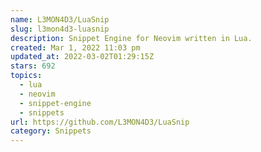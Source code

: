 ```yaml
---
name: L3MON4D3/LuaSnip
slug: l3mon4d3-luasnip
description: Snippet Engine for Neovim written in Lua.
created: Mar 1, 2022 11:03 pm
updated_at: 2022-03-02T01:29:15Z
stars: 692
topics:
  - lua
  - neovim
  - snippet-engine
  - snippets
url: https://github.com/L3MON4D3/LuaSnip
category: Snippets
---
```

